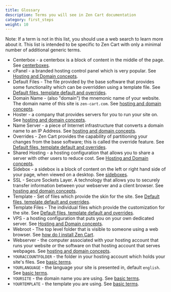 ```yaml
---
title: Glossary 
description: Terms you will see in Zen Cart documentation 
category: first_steps 
weight: 10
---
```


Note: If a term is not in this list, you should use a web search to learn more about it.  This list is intended to be specific to Zen Cart with only a minimal number of additional generic terms. 

- Centerbox - a centerbox is a block of content in the middle of the page.  See [centerboxes](/user/template/centerboxes/). 
- cPanel - a branded hosting control panel which is very popular.  See [Hosting and Domain concepts](/user/first_steps/hosting/). 
- Default Files - The file provided by the base software that provides some functionality which can be overridden using a template file.  See [Default files, template default and overrides](/user/first_steps/overrides/).
- Domain Name - (also "domain") the mnemonic name of your website.  The domain name of this site is `zen-cart.com`.  See [hosting and domain concepts](/user/first_steps/hosting/).
- Hoster - a company that provides servers for you to run your site on. See [hosting and domain concepts](/user/first_steps/hosting/).
- Name Server - a piece of Internet infrastructure that converts a domain name to an IP Address.  See [hosting and domain concepts](/user/first_steps/hosting/).
- Overrides - Zen Cart provides the capability of partitioning your changes from the base software; this is called the override feature.  See [Default files, template default and overrides](/user/first_steps/overrides/).
- Shared Hosting - a hosting configuration that allows you to share a server with other users to reduce cost.  See [Hosting and Domain concepts](/user/first_steps/hosting/). 
- Sidebox - a sidebox is a block of content on the left or right hand side of your page, when viewed on a desktop.  See [sideboxes](/user/template/sideboxes/). 
- SSL - Secure Sockets Layer.  A technology that allows you to securely transfer information between your webserver and a client browser.  See [hosting and domain concepts](/user/first_steps/hosting/).
- Template - Set of files which provide the skin for the site. See [Default files, template default and overrides](/user/first_steps/overrides/).
- Template Files - The individual files which provide the customization for the site.  See [Default files, template default and overrides](/user/first_steps/overrides/).
- VPS - a hosting configuration that puts you on your own dedicated server.  See [Hosting and Domain concepts](/user/first_steps/hosting/). 
- Webroot - The top level folder that is visible to someone using a web browser.  See [how do I install Zen Cart](/user/first_steps/how_do_i_install/). 
- Webserver - the computer associated with your hosting account that runs your website *or* the software on that hosting account that serves webpages.  See [hosting and domain concepts](/user/first_steps/hosting/).
- `YOURACCOUNTFOLDER` - the folder  in your hosting account which holds your site's files. See [basic terms](/user/first_steps/basic_terms/). 
- `YOURLANGUAGE` - the language your site is presented in, default `english`.  See [basic terms](/user/first_steps/basic_terms/). 
- `YOURSITE` - the domain name you are using.  See [basic terms](/user/first_steps/basic_terms/). 
- `YOURTEMPLATE` - the template you are using.  See [basic terms](/user/first_steps/basic_terms/). 

